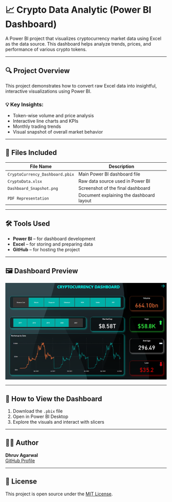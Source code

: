 # 📈 Crypto Data Analytic (Power BI Dashboard)

A Power BI project that visualizes cryptocurrency market data using Excel as the data source. This dashboard helps analyze trends, prices, and performance of various crypto tokens.

---

## 🔍 Project Overview

This project demonstrates how to convert raw Excel data into insightful, interactive visualizations using Power BI.

### 💡 Key Insights:
- Token-wise volume and price analysis
- Interactive line charts and KPIs
- Monthly trading trends
- Visual snapshot of overall market behavior

---

## 📂 Files Included

| File Name                     | Description                               |
|------------------------------|-------------------------------------------|
| `CryptoCurrency_Dashboard.pbix` | Main Power BI dashboard file            |
| `CryptoData.xlsx`            | Raw data source used in Power BI          |
| `Dashboard_Snapshot.png`     | Screenshot of the final dashboard         |
| `PDF Representation`         | Document explaining the dashboard layout  |

---

## 🛠 Tools Used

- **Power BI** – for dashboard development  
- **Excel** – for storing and preparing data  
- **GitHub** – for hosting the project  

---

## 🖼️ Dashboard Preview

![Dashboard Preview](Dashboard_Snapshot.png)

---

## 🚀 How to View the Dashboard

1. Download the `.pbix` file
2. Open in Power BI Desktop
3. Explore the visuals and interact with slicers

---

## 👨‍💻 Author

**Dhruv Agarwal**  
[GitHub Profile](https://github.com/agarwaldhruv710)

---

## 📝 License

This project is open source under the [MIT License](LICENSE).

